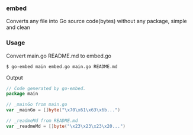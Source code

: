 ### embed

Converts any file into Go source code(bytes) without any package, simple and clean


### Usage

Convert main.go README.md to embed.go

    $ go-embed main embed.go main.go README.md

Output

```go
// Code generated by go-embed.
package main

// _mainGo from main.go
var _mainGo = []byte("\x70\x61\x63\x6b...")

// _readmeMd from README.md
var _readmeMd = []byte("\x23\x23\x23\x20...")
```